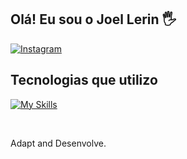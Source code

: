 ## Olá! Eu sou o Joel Lerin 🖐️

[![Instagram](https://img.shields.io/badge/Instagram-E4405F?style=for-the-badge&logo=instagram&logoColor=white)](https://www.instagram.com/lerin.joel/)


## Tecnologias que utilizo

<div style="display: inline_block">
  
  [![My Skills](https://skillicons.dev/icons?i=html,js,css,sass,php,react,docker,nodejs,sqlite,vscode)](https://skillicons.dev)
</div><br/>

Adapt and Desenvolve.
